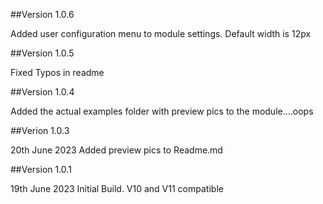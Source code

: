 ##Version 1.0.6

Added user configuration menu to module settings.  Default width is 12px


##Version 1.0.5

Fixed Typos in readme

##Version 1.0.4

Added the actual examples folder with preview pics to the module....oops

##Verion 1.0.3

20th June 2023
Added preview pics to Readme.md

##Version 1.0.1

19th June 2023
Initial Build.  V10 and V11 compatible
